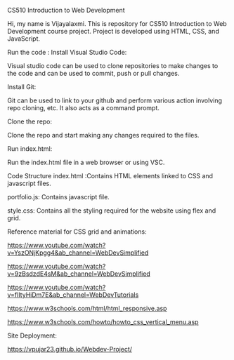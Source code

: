 CS510 Introduction to Web Development

Hi, my name is Vijayalaxmi.
This is repository for CS510 Introduction to Web Development course project.
Project is developed using HTML, CSS, and JavaScript.

Run the code :
Install Visual Studio Code:

Visual studio code can be used to clone repositories to make changes to the code and can be used to commit, push or pull changes.

Install Git:

Git can be used to link to your github and perform various action involving repo cloning, etc. It also acts as a command prompt.

Clone the repo:

Clone the repo and start making any changes required to the files.

Run index.html:

Run the index.html file in a web browser or using VSC.

Code Structure
index.html :Contains HTML elements linked to CSS and javascript files.

portfolio.js: Contains javascript file.

style.css: Contains all the styling required for the website using flex and grid.

Reference material for CSS grid and animations:

https://www.youtube.com/watch?v=YszONjKpgg4&ab_channel=WebDevSimplified

https://www.youtube.com/watch?v=9zBsdzdE4sM&ab_channel=WebDevSimplified

https://www.youtube.com/watch?v=flItyHiDm7E&ab_channel=WebDevTutorials

https://www.w3schools.com/html/html_responsive.asp

https://www.w3schools.com/howto/howto_css_vertical_menu.asp

Site Deployment:

https://vpujar23.github.io/Webdev-Project/
